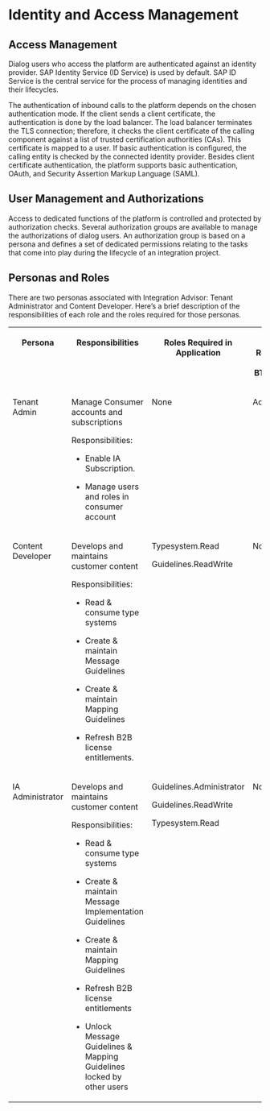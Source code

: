 <!-- loioed50e648bfea4ca08c9be8d64abc5bed -->

# Identity and Access Management



<a name="loioed50e648bfea4ca08c9be8d64abc5bed__section_bk2_hdt_ngb"/>

## Access Management

Dialog users who access the platform are authenticated against an identity provider. SAP Identity Service \(ID Service\) is used by default. SAP ID Service is the central service for the process of managing identities and their lifecycles.

The authentication of inbound calls to the platform depends on the chosen authentication mode. If the client sends a client certificate, the authentication is done by the load balancer. The load balancer terminates the TLS connection; therefore, it checks the client certificate of the calling component against a list of trusted certification authorities \(CAs\). This certificate is mapped to a user. If basic authentication is configured, the calling entity is checked by the connected identity provider. Besides client certificate authentication, the platform supports basic authentication, OAuth, and Security Assertion Markup Language \(SAML\).



<a name="loioed50e648bfea4ca08c9be8d64abc5bed__section_jzt_3dt_ngb"/>

## User Management and Authorizations

Access to dedicated functions of the platform is controlled and protected by authorization checks. Several authorization groups are available to manage the authorizations of dialog users. An authorization group is based on a persona and defines a set of dedicated permissions relating to the tasks that come into play during the lifecycle of an integration project.



<a name="loioed50e648bfea4ca08c9be8d64abc5bed__section_r1z_kdt_ngb"/>

## Personas and Roles

There are two personas associated with Integration Advisor: Tenant Administrator and Content Developer. Here’s a brief description of the responsibilities of each role and the roles required for those personas.


<table>
<tr>
<th valign="top">

Persona

</th>
<th valign="top">

Responsibilities

</th>
<th valign="top">

Roles Required in Application

</th>
<th valign="top">

Roles Required in SAP BTPAccount

</th>
</tr>
<tr>
<td valign="top">

Tenant Admin

</td>
<td valign="top">

Manage Consumer accounts and subscriptions

Responsibilities:

-   Enable IA Subscription.

-   Manage users and roles in consumer account




</td>
<td valign="top">

None

</td>
<td valign="top">

Administrator

</td>
</tr>
<tr>
<td valign="top">

Content Developer

</td>
<td valign="top">

Develops and maintains customer content

Responsibilities:

-   Read & consume type systems

-   Create & maintain Message Guidelines

-   Create & maintain Mapping Guidelines

-   Refresh B2B license entitlements.




</td>
<td valign="top">

Typesystem.Read

Guidelines.ReadWrite

</td>
<td valign="top">

None

</td>
</tr>
<tr>
<td valign="top">

IA Administrator

</td>
<td valign="top">

Develops and maintains customer content

Responsibilities:

-   Read & consume type systems

-   Create & maintain Message Implementation Guidelines
-   Create & maintain Mapping Guidelines
-   Refresh B2B license entitlements
-   Unlock Message Guidelines & Mapping Guidelines locked by other users



</td>
<td valign="top">

Guidelines.Administrator

Guidelines.ReadWrite

Typesystem.Read

</td>
<td valign="top">

None

</td>
</tr>
</table>

